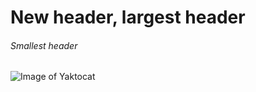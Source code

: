 # New header, largest header
###### Smallest header

![Image of Yaktocat](https://octodex.github.com/images/yaktocat.png)
